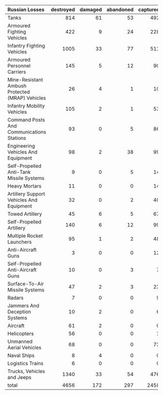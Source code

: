 | Russian Losses                                   |   destroyed |   damaged |   abandoned |   captured |   total |
|:-------------------------------------------------|------------:|----------:|------------:|-----------:|--------:|
| Tanks                                            |         814 |        61 |          53 |        492 |    1420 |
| Armoured Fighting Vehicles                       |         422 |         9 |          24 |        228 |     683 |
| Infantry Fighting Vehicles                       |        1005 |        33 |          77 |        511 |    1626 |
| Armoured Personnel Carriers                      |         145 |         5 |          12 |         90 |     252 |
| Mine-Resistant Ambush Protected  (MRAP) Vehicles |          26 |         4 |           1 |         10 |      41 |
| Infantry Mobility Vehicles                       |         105 |         2 |           1 |         53 |     161 |
| Command Posts And Communications Stations        |          93 |         0 |           5 |         86 |     184 |
| Engineering Vehicles And Equipment               |          98 |         2 |          38 |         99 |     237 |
| Self-Propelled Anti-Tank Missile Systems         |           9 |         0 |           5 |         14 |      28 |
| Heavy Mortars                                    |          11 |         0 |           0 |         14 |      25 |
| Artillery Support Vehicles And Equipment         |          32 |         0 |           2 |         40 |      74 |
| Towed Artillery                                  |          45 |         6 |           5 |         67 |     123 |
| Self-Propelled Artillery                         |         140 |         6 |          12 |         99 |     257 |
| Multiple Rocket Launchers                        |          95 |         1 |           2 |         48 |     146 |
| Anti-Aircraft Guns                               |           3 |         0 |           0 |         12 |      15 |
| Self-Propelled Anti-Aircraft Guns                |          10 |         0 |           3 |          7 |      20 |
| Surface-To-Air Missile Systems                   |          47 |         2 |           3 |         23 |      75 |
| Radars                                           |           7 |         0 |           0 |          9 |      16 |
| Jammers And Deception Systems                    |          10 |         2 |           0 |          6 |      18 |
| Aircraft                                         |          61 |         2 |           0 |          0 |      63 |
| Helicopters                                      |          56 |         0 |           0 |          1 |      57 |
| Unmanned Aerial Vehicles                         |          68 |         0 |           0 |         73 |     141 |
| Naval Ships                                      |           8 |         4 |           0 |          0 |      12 |
| Logistics Trains                                 |           6 |         0 |           0 |          0 |       6 |
| Trucks, Vehicles and Jeeps                       |        1340 |        33 |          54 |        476 |    1903 |
| total                                            |        4656 |       172 |         297 |       2458 |    7583 |